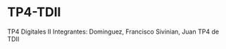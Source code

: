 # TP4-TDII
TP4 Digitales II
Integrantes: Dominguez, Francisco
             Sivinian, Juan
TP4 de TDII
